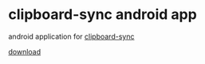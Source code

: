 # clipboard-sync android app

android application for [clipboard-sync](https://github.com/songokas/clipboard-sync)

[download](https://github.com/songokas/clipboard-sync/releases/download/2.0.0/clipboard-sync-android_2.0.0.apk)
